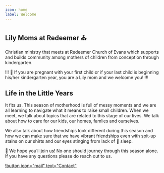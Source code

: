 ```yaml
---
icon: home
label: Welcome
---
```


## Lily Moms at Redeemer ⛪

Christian ministry that meets at Redeemer Church of Evans which supports and builds community among mothers of children from conception through kindergarten.

!!! 
🤰 If you are pregnant with your first child or if your last child is beginning his/her kindergarten year, you are a Lily mom and we welcome you!
!!!

## Life in the Little Years

It fits us. This season of motherhood is full of messy moments and we are all learning to navigate what it means to raise small children. When we meet, we talk about topics that are related to this stage of our lives. We talk about how to care for our kids, our homes, famlies and ourselves.

We also talk about how friendships look different during this season and how we can make sure that we have vibrant friendships even with spit-up stains on our shirts and our eyes stinging from lack of 🥱 sleep.

💖 We hope you’ll join us! No one should journey through this season alone. If you have any questions please do reach out to us.

[!button icon="mail" text="Contact"](contact.md)



